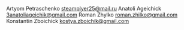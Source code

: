Artyom Petraschenko steamplyer25@mail.ru
Anatoli Ageichick 3anatoliageichik@gmail.com
Roman Zhylko roman.zhilko@gmail.com 
Konstantin Zboichick kostya.zboichik@gmail.com

